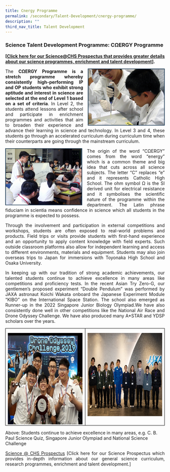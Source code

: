 ```yaml
---
title: Cnergy Programme
permalink: /secondary/Talent-Development/cnergy-programme/
description: ""
third_nav_title: Talent Development
---
```

### Science Talent Development Programme:&nbsp;CΩERGY Programme

<style>
p {text-align: justify;}
</style>

**[[Click here for our Science@CHS Prospectus that provides greater details about our science programmes, enrichment&nbsp;and talent development](https://drive.google.com/file/d/155SWFfGAriWTZuWd68rs3Ov9PMYp6UZ3/view)].**

<img align="right" style="width:243px;height:180px;margin-left:15px;" src="/images/cnergy4.png"> The&nbsp;**CΩERGY Programme is a stretch programme whereby consistently high-performing IP and OP students who exhibit strong aptitude and interest in science are selected at the end of Level 1 based on a set of criteria**. In Level 2, the students attend lessons after school and participate in enrichment programmes and activities that aim to broaden their experience and advance their learning in science and technology. In Level 3 and 4, these students go through an accelerated curriculum during curriculum time when their counterparts are going through the mainstream curriculum.

<img align="left" style="width:243px;height:180px;margin-right:15px;" src="/images/cnergy2.png"> The origin of the word “CΩERGY” comes from the word “energy” which is a common theme and big idea that cuts across all science subjects. The letter “C” replaces “e” and it represents Catholic High School. The ohm symbol Ω is the SI derived unit for electrical resistance and it symbolises the scientific nature of the programme within the department. The Latin phrase fiduciam in scientia means confidence in science which all students in the programme is expected to possess.

Through the involvement and participation in external competitions and workshops, students are often exposed to real-world problems and products. Field trips or visits provide students with first-hand experience and an opportunity to apply content knowledge with field experts. Such outside classroom platforms also allow for independent learning and access to different environments, materials and equipment.&nbsp;Students may also join overseas trips to Japan for immersions with Toyonaka High School and Osaka University.

In keeping up with our tradition of strong academic achievements, our talented students continue to achieve excellence in many areas like competitions and proficiency tests. In the recent Asian Try Zero-G, our gentlemen’s proposed experiment “Double Pendulum” was performed by JAXA astronaut Koichi Wakata onboard the Japanese Experiment Module “KIBO” on the International Space Station. The school also emerged as Runner-up in the 2022 Singapore Junior Biology Olympiad.We have also consistently done well in other competitions like the National Air Race and Drone Odyssey Challenge. We have also produced many A\*STAR and YDSP scholars over the years.

    

<table class="MsoTableGrid" border="1" cellspacing="0" cellpadding="0" style="border-collapse:collapse;border:none;mso-border-alt:solid windowtext 0pt;
 mso-yfti-tbllook:1184;mso-padding-alt:0in 5.4pt 0in 5.4pt"><tbody><tr style="mso-yfti-irow:0;mso-yfti-firstrow:yes;mso-yfti-lastrow:yes"><td width="312" valign="top" style="width:233.75pt;border:solid windowtext 1.0pt;
  mso-border-alt:solid windowtext .5pt;padding:0in 5.4pt 0in 5.4pt"><p class="MsoNormal" style="margin-bottom:0in;line-height:normal"><span style="mso-no-proof:yes"><img width="361" height="289" src="/images/cnergya1.png" alt="A group of boys posing for a photo
Description automatically generated with medium confidence"></span></p></td><td width="312" valign="top" style="width:233.75pt;border:solid windowtext 1.0pt;
  border-left:none;mso-border-left-alt:solid windowtext .5pt;mso-border-alt:
  solid windowtext .5pt;padding:0in 5.4pt 0in 5.4pt"><p class="MsoNormal" style="margin-bottom:0in;line-height:normal"><span style="mso-no-proof:yes"><img width="372" height="263" src="/images/cnergya2.png" alt="A group of people standing together Description automatically generated with medium confidence">
	</span></p></td></tr></tbody></table>



<figcaption> Above: Students continue to achieve excellence in many areas, e.g. C. B. Paul Science Quiz, Singapore Junior Olympiad and National Science Challenge</figcaption>

[Science @ CHS Prospectus](https://drive.google.com/file/d/155SWFfGAriWTZuWd68rs3Ov9PMYp6UZ3/view)
[Click here for our Science Prospectus which provides in-depth information about our general science curriculum, research programmes, enrichment and talent development.]